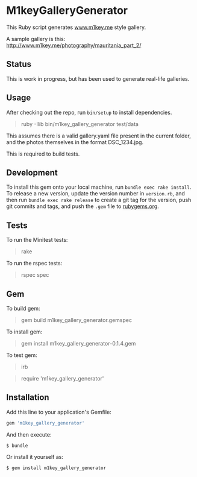 # M1keyGalleryGenerator

This Ruby script generates www.m1key.me style gallery.

A sample gallery is this: http://www.m1key.me/photography/mauritania_part_2/

## Status

This is work in progress, but has been used to generate real-life galleries.

## Usage

After checking out the repo, run `bin/setup` to install dependencies.

> ruby -Ilib bin/m1key_gallery_generator test/data

This assumes there is a valid gallery.yaml file present in the current folder,
and the photos themselves in the format DSC_1234.jpg.

This is required to build tests.

## Development

To install this gem onto your local machine, run `bundle exec rake install`. To release a new version, update the version number in `version.rb`, and then run `bundle exec rake release` to create a git tag for the version, push git commits and tags, and push the `.gem` file to [rubygems.org](https://rubygems.org).

## Tests

To run the Minitest tests:
> rake

To run the rspec tests:
> rspec spec

## Gem

To build gem:
> gem build m1key_gallery_generator.gemspec

To install gem:
> gem install m1key_gallery_generator-0.1.4.gem

To test gem:
> irb

> require 'm1key_gallery_generator'

## Installation

Add this line to your application's Gemfile:

```ruby
gem 'm1key_gallery_generator'
```

And then execute:

    $ bundle

Or install it yourself as:

    $ gem install m1key_gallery_generator
